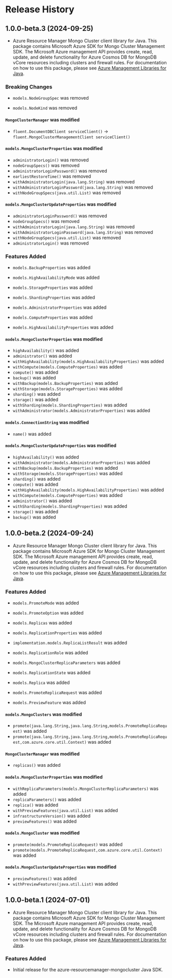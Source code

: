 # Release History

## 1.0.0-beta.3 (2024-09-25)

- Azure Resource Manager Mongo Cluster client library for Java. This package contains Microsoft Azure SDK for Mongo Cluster Management SDK. The Microsoft Azure management API provides create, read, update, and delete functionality for Azure Cosmos DB for MongoDB vCore resources including clusters and firewall rules. For documentation on how to use this package, please see [Azure Management Libraries for Java](https://aka.ms/azsdk/java/mgmt).

### Breaking Changes

* `models.NodeGroupSpec` was removed

* `models.NodeKind` was removed

#### `MongoClusterManager` was modified

* `fluent.DocumentDBClient serviceClient()` -> `fluent.MongoClusterManagementClient serviceClient()`

#### `models.MongoClusterProperties` was modified

* `administratorLogin()` was removed
* `nodeGroupSpecs()` was removed
* `administratorLoginPassword()` was removed
* `earliestRestoreTime()` was removed
* `withAdministratorLogin(java.lang.String)` was removed
* `withAdministratorLoginPassword(java.lang.String)` was removed
* `withNodeGroupSpecs(java.util.List)` was removed

#### `models.MongoClusterUpdateProperties` was modified

* `administratorLoginPassword()` was removed
* `nodeGroupSpecs()` was removed
* `withAdministratorLogin(java.lang.String)` was removed
* `withAdministratorLoginPassword(java.lang.String)` was removed
* `withNodeGroupSpecs(java.util.List)` was removed
* `administratorLogin()` was removed

### Features Added

* `models.BackupProperties` was added

* `models.HighAvailabilityMode` was added

* `models.StorageProperties` was added

* `models.ShardingProperties` was added

* `models.AdministratorProperties` was added

* `models.ComputeProperties` was added

* `models.HighAvailabilityProperties` was added

#### `models.MongoClusterProperties` was modified

* `highAvailability()` was added
* `administrator()` was added
* `withHighAvailability(models.HighAvailabilityProperties)` was added
* `withCompute(models.ComputeProperties)` was added
* `compute()` was added
* `backup()` was added
* `withBackup(models.BackupProperties)` was added
* `withStorage(models.StorageProperties)` was added
* `sharding()` was added
* `storage()` was added
* `withSharding(models.ShardingProperties)` was added
* `withAdministrator(models.AdministratorProperties)` was added

#### `models.ConnectionString` was modified

* `name()` was added

#### `models.MongoClusterUpdateProperties` was modified

* `highAvailability()` was added
* `withAdministrator(models.AdministratorProperties)` was added
* `withBackup(models.BackupProperties)` was added
* `withStorage(models.StorageProperties)` was added
* `sharding()` was added
* `compute()` was added
* `withHighAvailability(models.HighAvailabilityProperties)` was added
* `withCompute(models.ComputeProperties)` was added
* `administrator()` was added
* `withSharding(models.ShardingProperties)` was added
* `storage()` was added
* `backup()` was added

## 1.0.0-beta.2 (2024-09-24)

- Azure Resource Manager Mongo Cluster client library for Java. This package contains Microsoft Azure SDK for Mongo Cluster Management SDK. The Microsoft Azure management API provides create, read, update, and delete functionality for Azure Cosmos DB for MongoDB vCore resources including clusters and firewall rules. For documentation on how to use this package, please see [Azure Management Libraries for Java](https://aka.ms/azsdk/java/mgmt).

### Features Added

* `models.PromoteMode` was added

* `models.PromoteOption` was added

* `models.Replicas` was added

* `models.ReplicationProperties` was added

* `implementation.models.ReplicaListResult` was added

* `models.ReplicationRole` was added

* `models.MongoClusterReplicaParameters` was added

* `models.ReplicationState` was added

* `models.Replica` was added

* `models.PromoteReplicaRequest` was added

* `models.PreviewFeature` was added

#### `models.MongoClusters` was modified

* `promote(java.lang.String,java.lang.String,models.PromoteReplicaRequest)` was added
* `promote(java.lang.String,java.lang.String,models.PromoteReplicaRequest,com.azure.core.util.Context)` was added

#### `MongoClusterManager` was modified

* `replicas()` was added

#### `models.MongoClusterProperties` was modified

* `withReplicaParameters(models.MongoClusterReplicaParameters)` was added
* `replicaParameters()` was added
* `replica()` was added
* `withPreviewFeatures(java.util.List)` was added
* `infrastructureVersion()` was added
* `previewFeatures()` was added

#### `models.MongoCluster` was modified

* `promote(models.PromoteReplicaRequest)` was added
* `promote(models.PromoteReplicaRequest,com.azure.core.util.Context)` was added

#### `models.MongoClusterUpdateProperties` was modified

* `previewFeatures()` was added
* `withPreviewFeatures(java.util.List)` was added

## 1.0.0-beta.1 (2024-07-01)

- Azure Resource Manager Mongo Cluster client library for Java. This package contains Microsoft Azure SDK for Mongo Cluster Management SDK. The Microsoft Azure management API provides create, read, update, and delete functionality for Azure Cosmos DB for MongoDB vCore resources including clusters and firewall rules. For documentation on how to use this package, please see [Azure Management Libraries for Java](https://aka.ms/azsdk/java/mgmt).

### Features Added

- Initial release for the azure-resourcemanager-mongocluster Java SDK. 
